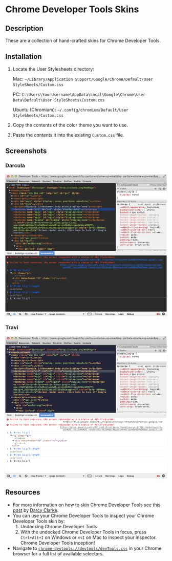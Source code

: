 # Chrome Developer Tools Skins

## Description

These are a collection of hand-crafted skins for Chrome Developer Tools.

## Installation

1. Locate the User Stylesheets directory:

    Mac: `~/Library/Application Support/Google/Chrome/Default/User StyleSheets/Custom.css`

    PC: `C:\Users\YourUsername\AppData\Local\Google\Chrome\User Data\Default\User StyleSheets\Custom.css`

    Ubuntu (Chromium): `~/.config/chromium/Default/User StyleSheets/Custom.css`
    
2. Copy the contents of the color theme you want to use.
3. Paste the contents it into the existing `Custom.css` file.

## Screenshots

### Darcula

![Darcula](darcula/screenshot.png)

### Travi

![Travi](travi/screenshot.png)

## Resources

* For more information on how to skin Chrome Developer Tools see this [post](http://darcyclarke.me/design/skin-your-chrome-inspector/) by [Darcy Clarke](https://twitter.com/darcy).
* You can use your Chrome Developer Tools to inspect your Chrome Developer Tools skin by:
    1. Undocking Chrome Developer Tools.
    2. With the undocked Chrome Developer Tools in focus, press `Ctrl+Alt+I` on Windows or `⌘⌥I` on Mac to inspect your inspector. Chrome Developer Tools inception!
* Navigate to [`chrome-devtools://devtools/devTools.css`](chrome-devtools://devtools/devTools.css) in your Chrome browser for a full list of available selectors.